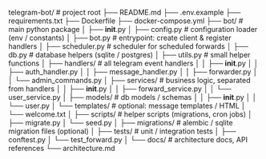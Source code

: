 telegram-bot/                  # project root
├── README.md
├── .env.example
├── requirements.txt
├── Dockerfile
├── docker-compose.yml
├── bot/                        # main python package
│   ├── __init__.py
│   ├── config.py               # configuration loader (env / constants)
│   ├── bot.py                  # entrypoint: create client & register handlers
│   ├── scheduler.py            # scheduler for scheduled forwards
│   ├── db.py                   # database helpers (sqlite / postgres)
│   ├── utils.py                # small helper functions
│   ├── handlers/               # all telegram event handlers
│   │   ├── __init__.py
│   │   ├── auth_handler.py
│   │   ├── message_handler.py
│   │   ├── forwarder.py
│   │   └── admin_commands.py
│   ├── services/               # business logic, separated from handlers
│   │   ├── __init__.py
│   │   ├── forward_service.py
│   │   └── user_service.py
│   ├── models/                 # db models / schemas
│   │   ├── __init__.py
│   │   └── user.py
│   └── templates/              # optional: message templates / HTML
│       └── welcome.txt
│
├── scripts/                    # helper scripts (migrations, cron jobs)
│   ├── migrate.py
│   └── seed.py
│
├── migrations/                 # alembic / sqlite migration files (optional)
│
├── tests/                      # unit / integration tests
│   ├── conftest.py
│   └── test_forward.py
│
└── docs/                       # architecture docs, API references
    └── architecture.md
